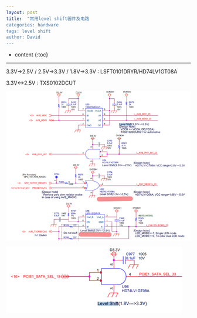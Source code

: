 ```yaml
---
layout: post
title:  "常用level shift器件及电路
categories: hardware
tags: level shift
author: David
---
```


* content
{:toc}

---

3.3V->2.5V / 2.5V->3.3V / 1.8V->3.3V : LSFT0101DRYR/HD74LV1GT08A

3.3V<->2.5V : TXS0102DCUT

![level shift #1](https://github.com/titron/titron.github.io/raw/master/img/2023-11-13-levelshift_1.png)

![level shift #2](https://github.com/titron/titron.github.io/raw/master/img/2023-11-13-levelshift_2.png)
